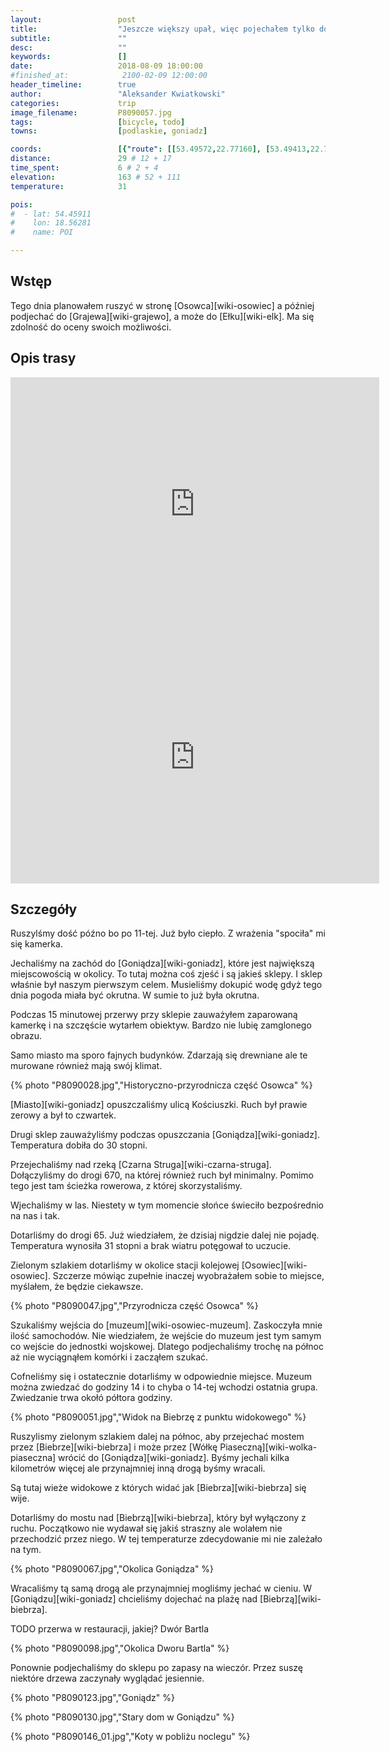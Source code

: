 ```yaml
---
layout:                 post
title:                  "Jeszcze większy upał, więc pojechałem tylko do Osowca"
subtitle:               ""
desc:                   ""
keywords:               []
date:                   2018-08-09 18:00:00
#finished_at:            2100-02-09 12:00:00
header_timeline:        true
author:                 "Aleksander Kwiatkowski"
categories:             trip
image_filename:         P8090057.jpg
tags:                   [bicycle, todo]
towns:                  [podlaskie, goniadz]

coords:                 [{"route": [[53.49572,22.77160], [53.49413,22.76362], [53.48816,22.75839], [53.48418,22.71745], [53.47452,22.67264], [53.46650,22.66818], [53.48627,22.64578]], "type": "bicycle"}]
distance:               29 # 12 + 17
time_spent:             6 # 2 + 4
elevation:              163 # 52 + 111
temperature:            31

pois:
#  - lat: 54.45911
#    lon: 18.56281
#    name: POI

---
```



## Wstęp

Tego dnia planowałem ruszyć w stronę [Osowca][wiki-osowiec] a później podjechać
do [Grajewa][wiki-grajewo], a może do [Ełku][wiki-elk]. Ma się zdolność do oceny swoich
możliwości.

## Opis trasy

<iframe height='405' width='590' frameborder='0' allowtransparency='true' scrolling='no' src='https://www.strava.com/activities/1760986423/embed/1b23a9911b302e01d5d1d1c9dbc5a17cdebb8f1c'></iframe>

<iframe height='405' width='590' frameborder='0' allowtransparency='true' scrolling='no' src='https://www.strava.com/activities/1760995354/embed/ec78cd2092b70204f0b90771b8039fa817268239'></iframe>

## Szczegóły

Ruszylśmy dość późno bo po 11-tej. Już było ciepło. Z wrażenia "spociła" mi się
kamerka.

Jechaliśmy na zachód do [Goniądza][wiki-goniadz], które jest największą miejscowością
w okolicy. To tutaj można coś zjeść i są jakieś sklepy. I sklep właśnie był
naszym pierwszym celem. Musieliśmy dokupić wodę gdyż tego dnia pogoda miała być
okrutna. W sumie to już była okrutna.

Podczas 15 minutowej przerwy przy sklepie zauważyłem zaparowaną kamerkę i na
szczęście wytarłem obiektyw. Bardzo nie lubię zamglonego obrazu.

Samo miasto ma sporo fajnych budynków. Zdarzają się drewniane ale te murowane również
mają swój klimat.

{% photo "P8090028.jpg","Historyczno-przyrodnicza część Osowca" %}

[Miasto][wiki-goniadz] opuszczaliśmy ulicą Kościuszki. Ruch był prawie zerowy
a był to czwartek.

Drugi sklep zauważyliśmy podczas opuszczania [Goniądza][wiki-goniadz].
Temperatura dobiła do 30 stopni.

Przejechaliśmy nad rzeką [Czarna Struga][wiki-czarna-struga]. Dołączyliśmy do drogi 670,
na której również ruch był minimalny. Pomimo tego jest tam ścieżka rowerowa, z której
skorzystaliśmy.

Wjechaliśmy w las. Niestety w tym momencie słońce świeciło bezpośrednio na nas
i tak.

Dotarliśmy do drogi 65. Już wiedziałem, że dzisiaj nigdzie dalej nie pojadę.
Temperatura wynosiła 31 stopni a brak wiatru potęgował to uczucie.

Zielonym szlakiem dotarliśmy w okolice stacji kolejowej [Osowiec][wiki-osowiec].
Szczerze mówiąc zupełnie inaczej wyobrażałem sobie to miejsce, myślałem, że
będzie ciekawsze.

{% photo "P8090047.jpg","Przyrodnicza część Osowca" %}

Szukaliśmy wejścia do [muzeum][wiki-osowiec-muzeum]. Zaskoczyła mnie ilość
samochodów. Nie wiedziałem, że wejście do muzeum jest tym samym co
wejście do jednostki wojskowej. Dlatego podjechaliśmy trochę na północ aż
nie wyciągnąłem komórki i zacząłem szukać.

Cofneliśmy się i ostatecznie dotarliśmy w odpowiednie miejsce. Muzeum można
zwiedzać do godziny 14 i to chyba o 14-tej wchodzi ostatnia grupa. Zwiedzanie
trwa okołó półtora godziny.

{% photo "P8090051.jpg","Widok na Biebrzę z punktu widokowego" %}

Ruszylismy zielonym szlakiem dalej na północ, aby przejechać mostem
przez [Biebrze][wiki-biebrza] i może przez [Wółkę Piaseczną][wiki-wolka-piaseczna]
wrócić do [Goniądza][wiki-goniadz]. Byśmy jechali kilka kilometrów więcej ale przynajmniej
inną drogą byśmy wracali.

Są tutaj wieże widokowe z których widać jak [Biebrza][wiki-biebrza] się wije.

Dotarliśmy do mostu nad [Biebrzą][wiki-biebrza], który był wyłączony z ruchu.
Początkowo nie wydawał się jakiś straszny ale wolałem nie przechodzić przez niego.
W tej temperaturze zdecydowanie mi nie zależało na tym.

{% photo "P8090067.jpg","Okolica Goniądza" %}

Wracaliśmy tą samą drogą ale przynajmniej mogliśmy jechać w cieniu.
W [Goniądzu][wiki-goniadz] chcieliśmy dojechać na plażę nad [Biebrzą][wiki-biebrza].

TODO przerwa w restauracji, jakiej? Dwór Bartla

{% photo "P8090098.jpg","Okolica Dworu Bartla" %}

Ponownie podjechaliśmy do sklepu po zapasy na wieczór. Przez suszę niektóre drzewa
zaczynały wyglądać jesiennie.

{% photo "P8090123.jpg","Goniądz" %}

{% photo "P8090130.jpg","Stary dom w Goniądzu" %}

{% photo "P8090146_01.jpg","Koty w pobliżu noclegu" %}
